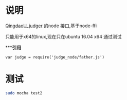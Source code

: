 # 说明

[QingdaoU_judger](https://github.com/QindaoU/Judger) 的node 接口,基于node-ffi

只能用于x64的linux,现在只在ubuntu 16.04 x64 通过测试


*****引用**

```
var judge = require('judge_node/father.js')
```

# 测试

 ```sh
 sudo mocha test2
 ```
